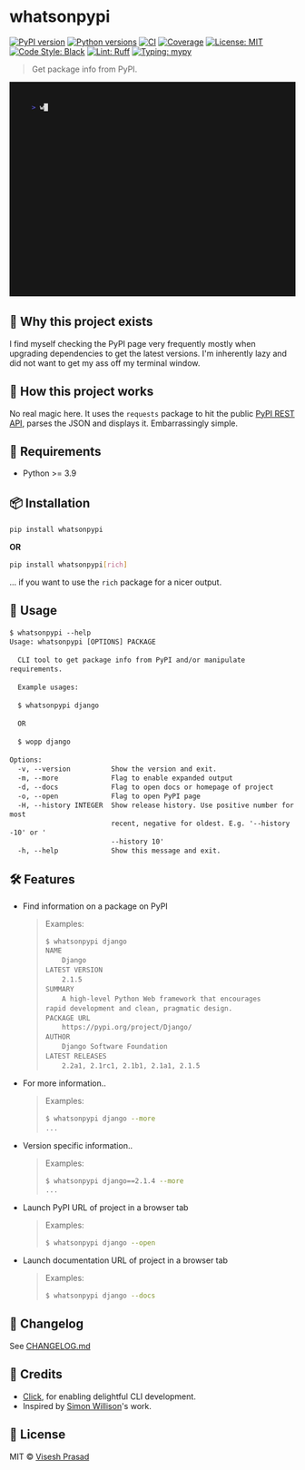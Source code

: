 # whatsonpypi

[![PyPI version](https://img.shields.io/pypi/v/whatsonpypi.svg)](https://pypi.org/project/whatsonpypi/)
[![Python versions](https://img.shields.io/pypi/pyversions/whatsonpypi.svg?logo=python&logoColor=white)](https://pypi.org/project/whatsonpypi/)
[![CI](https://github.com/viseshrp/whatsonpypi/actions/workflows/main.yml/badge.svg)](https://github.com/viseshrp/whatsonpypi/actions/workflows/main.yml)
[![Coverage](https://codecov.io/gh/viseshrp/whatsonpypi/branch/main/graph/badge.svg)](https://codecov.io/gh/viseshrp/whatsonpypi)
[![License: MIT](https://img.shields.io/github/license/viseshrp/whatsonpypi)](https://github.com/viseshrp/whatsonpypi/blob/main/LICENSE)
[![Code Style: Black](https://img.shields.io/badge/code%20style-black-000000.svg)](https://black.readthedocs.io/en/stable/)
[![Lint: Ruff](https://img.shields.io/badge/lint-ruff-000000.svg)](https://docs.astral.sh/ruff/)
[![Typing: mypy](https://img.shields.io/badge/typing-checked-blue.svg)](https://mypy.readthedocs.io/en/stable/)

> Get package info from PyPI.

![Demo](https://raw.githubusercontent.com/viseshrp/whatsonpypi/main/demo.gif)

## 🚀 Why this project exists

I find myself checking the PyPI page very frequently mostly when upgrading
dependencies to get the latest versions. I'm inherently lazy and did not want
to get my ass off my terminal window.

## 🧠 How this project works

No real magic here. It uses the `requests` package to hit the public [PyPI
REST API](https://docs.pypi.org/api/json/), parses the JSON and displays it.
Embarrassingly simple.

## 📐 Requirements

* Python >= 3.9

## 📦 Installation

```bash
pip install whatsonpypi
```

**OR**

```bash
pip install whatsonpypi[rich]
```
... if you want to use the `rich` package for a nicer output.

## 🧪 Usage

<!-- [[[cog
import cog
from whatsonpypi import cli
from click.testing import CliRunner
runner = CliRunner()
result = runner.invoke(cli.main, ["--help"])
out = result.output.replace("Usage: main", "Usage: whatsonpypi")
cog.out(
    "``` {{.bash}}\n"
    "$ whatsonpypi --help\n"
    "{}\n"
    "```".format(out)
)
]]] -->
``` {.bash}
$ whatsonpypi --help
Usage: whatsonpypi [OPTIONS] PACKAGE

  CLI tool to get package info from PyPI and/or manipulate requirements.

  Example usages:

  $ whatsonpypi django

  OR

  $ wopp django

Options:
  -v, --version          Show the version and exit.
  -m, --more             Flag to enable expanded output
  -d, --docs             Flag to open docs or homepage of project
  -o, --open             Flag to open PyPI page
  -H, --history INTEGER  Show release history. Use positive number for most
                         recent, negative for oldest. E.g. '--history -10' or '
                         --history 10'
  -h, --help             Show this message and exit.

```
<!-- [[[end]]] -->

## 🛠️ Features

- Find information on a package on PyPI

    > Examples:
    >
    > ``` bash
    > $ whatsonpypi django
    > NAME
    >     Django
    > LATEST VERSION
    >     2.1.5
    > SUMMARY
    >     A high-level Python Web framework that encourages
    > rapid development and clean, pragmatic design.
    > PACKAGE URL
    >     https://pypi.org/project/Django/
    > AUTHOR
    >     Django Software Foundation
    > LATEST RELEASES
    >     2.2a1, 2.1rc1, 2.1b1, 2.1a1, 2.1.5
    > ```

- For more information..

    > Examples:
    >
    > ``` bash
    > $ whatsonpypi django --more
    > ...
    > ```

- Version specific information..

    > Examples:
    >
    > ``` bash
    > $ whatsonpypi django==2.1.4 --more
    > ...
    > ```

- Launch PyPI URL of project in a browser tab

    > Examples:
    >
    > ``` bash
    > $ whatsonpypi django --open
    > ```

- Launch documentation URL of project in a browser tab

    > Examples:
    >
    > ``` bash
    > $ whatsonpypi django --docs
    > ```

## 🧾 Changelog

See [CHANGELOG.md](https://github.com/viseshrp/whatsonpypi/blob/main/CHANGELOG.md)

## 🙏 Credits

* [Click](https://click.palletsprojects.com), for enabling delightful CLI development.
* Inspired by [Simon Willison](https://github.com/simonw)'s work.

## 📄 License

MIT © [Visesh Prasad](https://github.com/viseshrp)

